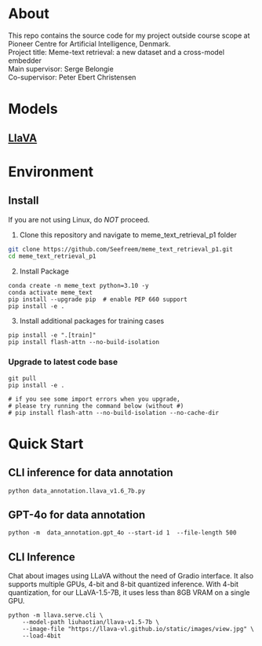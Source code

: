 # About 
This repo contains the source code for my project outside course scope at Pioneer Centre for Artificial Intelligence, Denmark.  
Project title: Meme-text retrieval: a new dataset and a cross-model embedder  
Main supervisor: Serge Belongie   
Co-supervisor: Peter Ebert Christensen  

# Models

## [LlaVA](https://github.com/haotian-liu/LLaVA)

# Environment

## Install

If you are not using Linux, do *NOT* proceed.

1. Clone this repository and navigate to meme_text_retrieval_p1 folder
```bash
git clone https://github.com/Seefreem/meme_text_retrieval_p1.git
cd meme_text_retrieval_p1
```

2. Install Package
```Shell
conda create -n meme_text python=3.10 -y
conda activate meme_text
pip install --upgrade pip  # enable PEP 660 support
pip install -e .
```

3. Install additional packages for training cases
```
pip install -e ".[train]"
pip install flash-attn --no-build-isolation
```

### Upgrade to latest code base

```Shell
git pull
pip install -e .

# if you see some import errors when you upgrade,
# please try running the command below (without #)
# pip install flash-attn --no-build-isolation --no-cache-dir
```
# Quick Start
## CLI inference for data annotation

```Shell
python data_annotation.llava_v1.6_7b.py
```

## GPT-4o for data annotation
```shell
python -m  data_annotation.gpt_4o --start-id 1  --file-length 500 
```

## CLI Inference

Chat about images using LLaVA without the need of Gradio interface. It also supports multiple GPUs, 4-bit and 8-bit quantized inference. With 4-bit quantization, for our LLaVA-1.5-7B, it uses less than 8GB VRAM on a single GPU.

```Shell
python -m llava.serve.cli \
    --model-path liuhaotian/llava-v1.5-7b \
    --image-file "https://llava-vl.github.io/static/images/view.jpg" \
    --load-4bit
```



